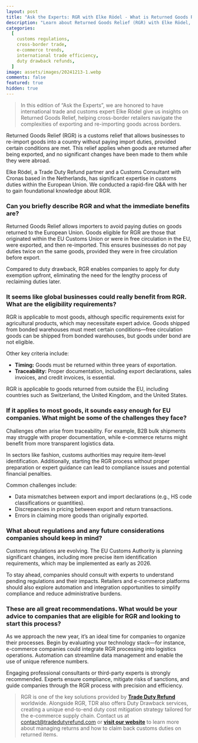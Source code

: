 ```yaml
---
layout: post
title: "Ask the Experts: RGR with Elke Rödel - What is Returned Goods Relief and Who Can Benefit?"
description: "Learn about Returned Goods Relief (RGR) with Elke Rödel, an expert in customs and international trade, and how it benefits global businesses."
categories:
  [
    customs regulations,
    cross-border trade,
    e-commerce trends,
    international trade efficiency,
    duty drawback refunds,
  ]
image: assets/images/20241213-1.webp
comments: false
featured: true
hidden: true
---
```


> In this edition of “Ask the Experts”, we are honored to have international trade and customs expert Elke Rödel give us insights on Returned Goods Relief, helping cross-border retailers navigate the complexities of exporting and re-importing goods across borders.

Returned Goods Relief (RGR) is a customs relief that allows businesses to re-import goods into a country without paying import duties, provided certain conditions are met. This relief applies when goods are returned after being exported, and no significant changes have been made to them while they were abroad.

Elke Rödel, a Trade Duty Refund partner and a Customs Consultant with Cronas based in the Netherlands, has significant expertise in customs duties within the European Union. We conducted a rapid-fire Q&A with her to gain foundational knowledge about RGR.

### Can you briefly describe RGR and what the immediate benefits are?

Returned Goods Relief allows importers to avoid paying duties on goods returned to the European Union. Goods eligible for RGR are those that originated within the EU Customs Union or were in free circulation in the EU, were exported, and then re-imported. This ensures businesses do not pay duties twice on the same goods, provided they were in free circulation before export.

Compared to duty drawback, RGR enables companies to apply for duty exemption upfront, eliminating the need for the lengthy process of reclaiming duties later.

### It seems like global businesses could really benefit from RGR. What are the eligibility requirements?

RGR is applicable to most goods, although specific requirements exist for agricultural products, which may necessitate expert advice. Goods shipped from bonded warehouses must meet certain conditions—free circulation goods can be shipped from bonded warehouses, but goods under bond are not eligible.

Other key criteria include:

- **Timing:** Goods must be returned within three years of exportation.
- **Traceability:** Proper documentation, including export declarations, sales invoices, and credit invoices, is essential.

RGR is applicable to goods returned from outside the EU, including countries such as Switzerland, the United Kingdom, and the United States.

### If it applies to most goods, it sounds easy enough for EU companies. What might be some of the challenges they face?

Challenges often arise from traceability. For example, B2B bulk shipments may struggle with proper documentation, while e-commerce returns might benefit from more transparent logistics data.

In sectors like fashion, customs authorities may require item-level identification. Additionally, starting the RGR process without proper preparation or expert guidance can lead to compliance issues and potential financial penalties.

Common challenges include:

- Data mismatches between export and import declarations (e.g., HS code classifications or quantities).
- Discrepancies in pricing between export and return transactions.
- Errors in claiming more goods than originally exported.

### What about regulations and any future considerations companies should keep in mind?

Customs regulations are evolving. The EU Customs Authority is planning significant changes, including more precise item identification requirements, which may be implemented as early as 2026.

To stay ahead, companies should consult with experts to understand pending regulations and their impacts. Retailers and e-commerce platforms should also explore automation and integration opportunities to simplify compliance and reduce administrative burdens.

### These are all great recommendations. What would be your advice to companies that are eligible for RGR and looking to start this process?

As we approach the new year, it’s an ideal time for companies to organize their processes. Begin by evaluating your technology stack—for instance, e-commerce companies could integrate RGR processing into logistics operations. Automation can streamline data management and enable the use of unique reference numbers.

Engaging professional consultants or third-party experts is strongly recommended. Experts ensure compliance, mitigate risks of sanctions, and guide companies through the RGR process with precision and efficiency.

> RGR is one of the key solutions provided by [**Trade Duty Refund**](https://tradedutyrefund.com) worldwide. Alongside RGR, TDR also offers Duty Drawback services, creating a unique end-to-end duty cost mitigation strategy tailored for the e-commerce supply chain.
> Contact us at [contact@tradedutyrefund.com](mailto:contact@tradedutyrefund.com) or [**visit our website**](https://tradedutyrefund.com) to learn more about managing returns and how to claim back customs duties on returned items.
